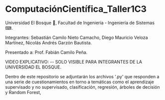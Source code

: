 # ComputaciónCientífica_Taller1C3

Universidad El Bosque 🌳, Facultad de Ingeniería - Ingeniería de Sistemas ⌨.

Integrantes: Sebastián Camilo Nieto Camacho, Diego Mauricio Veloza Martínez, Nicolás Andrés Garzón Bautista.

Presentado a: Prof. Fabián Camilo Peña. 

VIDEO EXPLICATIVO:  -- SOLO VISIBLE PARA INTEGRANTES DE LA UNIVERSIDAD EL BOSQUE.

Dentro de este repositorio se adjuntarán los archivos '.py' que responden a una serie de cuestionamientos en torno a temáticas como el aprendizaje supervisado y no supervisado, clasificación, regresión, árboles de decisión y Random Forest, 
